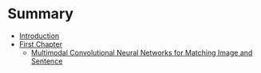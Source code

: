 # Summary

* [Introduction](README.md)
* [First Chapter](chapter1.md)
   * [Multimodal Convolutional Neural Networks for Matching Image and Sentence](multimodal_convolutional_neural_networks_for_match.md)


